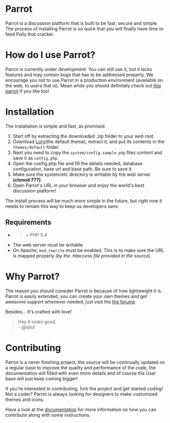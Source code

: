 Parrot
======

Parrot is a discussion platform that is built to be fast, secure and simple. The process of installing Parrot is so quick that you will finally have time to feed Polly that cracker.

How do I use Parrot?
===

Parrot is currently under development. You can still use it, but it lacks features and may contain bugs that has to be addressed properly. We encourage *you not* to use Parrot in a production environment (available on the web, to users that is). Mean while you should definitely check out [this parrot](http://bit.ly/1jnMQ6S) if you like too!

Installation
===

The Installation is simple and fast, as promised. 

1. Start off by extracting the downloaded .zip folder to your web root. 
2. Download [Lory](https://github.com/GetParrot/Lory)(the default theme), extract it, and put its contents in the `themes/default` folder.
3. Next you need to copy the `system/config.sample.php` files content and save it as `config.php`. 
2. Open the config.php file and fill the details needed, database configuration, base url and base path. Be sure to save it.
3. Make sure the system/etc directory is writable by the web server **(chmod 777)**.
4. Open Parrot's URL in your browser and enjoy the world's best discussion platform!

The install process will be much more simple in the future, but right now it needs to remain this way to keep us developers sane.


## Requirements
  - >= PHP 5.4
  - The web server must be writable
  - On Apache, ```mod_rewrite``` must be enabled. This is to make sure the URL is mapped properly *(by the .htaccess file provided in the source).*
  
  
Why Parrot?
===

The reason you should consider Parrot is because of how lightweight it is. Parrot is easily extended, you can create your own themes and get awesome support whenever needed, just visit the [the forums](http://codingbean.com/parrot/)

Besides... It's crafted with love!

> Hey it looks good.<br/>
 \- @idiot
 

Contributing
=========

Parrot is a never finishing project, the source will be continually updated on a regular base to improve the quality and performance of the code, the documentation will filled with even more details and of course the User base will just keep coming bigger!

If you're interested in contributing, fork the project and get started coding! Not a coder? Parrot is always looking for designers to make customized themes and icons.

Have a look at the [documentation](http://parrot.docci.co/contribute) for more information on how you can contribute along with some instructions.
